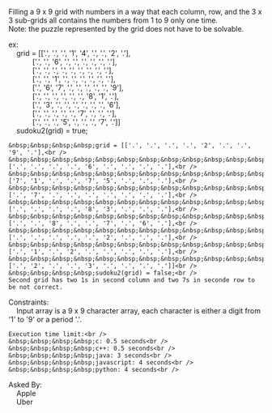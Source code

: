 Filling a 9 x 9 grid with numbers in a way that each column, row, and the 3 x 3 sub-grids all contains the numbers from 1 to 9 only one time.<br />
Note: the puzzle represented by the grid does not have to be solvable.

ex:<br />
	&nbsp;&nbsp;&nbsp;&nbsp;grid = [['.', '.', '.', '1', '4', '.', '.', '2', '.'],<br />
	&nbsp;&nbsp;&nbsp;&nbsp;&nbsp;&nbsp;&nbsp;&nbsp;&nbsp;&nbsp;&nbsp;&nbsp;['.', '.', '6', '.', '.', '.', '.', '.', '.'],<br />
	&nbsp;&nbsp;&nbsp;&nbsp;&nbsp;&nbsp;&nbsp;&nbsp;&nbsp;&nbsp;&nbsp;&nbsp;['.', '.', '.', '.', '.', '.', '.', '.', '.'],<br />
	&nbsp;&nbsp;&nbsp;&nbsp;&nbsp;&nbsp;&nbsp;&nbsp;&nbsp;&nbsp;&nbsp;&nbsp;['.', '.', '1', '.', '.', '.', '.', '.', '.'],<br />
	&nbsp;&nbsp;&nbsp;&nbsp;&nbsp;&nbsp;&nbsp;&nbsp;&nbsp;&nbsp;&nbsp;&nbsp;['.', '6', '7', '.', '.', '.', '.', '.', '9'],<br />
	&nbsp;&nbsp;&nbsp;&nbsp;&nbsp;&nbsp;&nbsp;&nbsp;&nbsp;&nbsp;&nbsp;&nbsp;['.', '.', '.', '.', '.', '.', '8', '1', '.'],<br />
	&nbsp;&nbsp;&nbsp;&nbsp;&nbsp;&nbsp;&nbsp;&nbsp;&nbsp;&nbsp;&nbsp;&nbsp;['.', '3', '.', '.', '.', '.', '.', '.', '6'],<br />
	&nbsp;&nbsp;&nbsp;&nbsp;&nbsp;&nbsp;&nbsp;&nbsp;&nbsp;&nbsp;&nbsp;&nbsp;['.', '.', '.', '.', '.', '7', '.', '.', '.'],<br />
	&nbsp;&nbsp;&nbsp;&nbsp;&nbsp;&nbsp;&nbsp;&nbsp;&nbsp;&nbsp;&nbsp;&nbsp;['.', '.', '.', '5', '.', '.', '.', '7', '.']]<br />
	&nbsp;&nbsp;&nbsp;&nbsp;sudoku2(grid) = true;<br />

	&nbsp;&nbsp;&nbsp;&nbsp;grid = [['.', '.', '.', '.', '2', '.', '.', '9', '.'],<br />
	&nbsp;&nbsp;&nbsp;&nbsp;&nbsp;&nbsp;&nbsp;&nbsp;&nbsp;&nbsp;&nbsp;&nbsp;['.', '.', '.', '.', '6', '.', '.', '.', '.'],<br />
	&nbsp;&nbsp;&nbsp;&nbsp;&nbsp;&nbsp;&nbsp;&nbsp;&nbsp;&nbsp;&nbsp;&nbsp;['7', '1', '.', '.', '7', '5', '.', '.', '.'],<br />
	&nbsp;&nbsp;&nbsp;&nbsp;&nbsp;&nbsp;&nbsp;&nbsp;&nbsp;&nbsp;&nbsp;&nbsp;['.', '7', '.', '.', '.', '.', '.', '.', '.'],<br />
	&nbsp;&nbsp;&nbsp;&nbsp;&nbsp;&nbsp;&nbsp;&nbsp;&nbsp;&nbsp;&nbsp;&nbsp;['.', '.', '.', '.', '8', '3', '.', '.', '.'],<br />
	&nbsp;&nbsp;&nbsp;&nbsp;&nbsp;&nbsp;&nbsp;&nbsp;&nbsp;&nbsp;&nbsp;&nbsp;['.', '.', '8', '.', '.', '7', '.', '6', '.'],<br />
	&nbsp;&nbsp;&nbsp;&nbsp;&nbsp;&nbsp;&nbsp;&nbsp;&nbsp;&nbsp;&nbsp;&nbsp;['.', '.', '.', '.', '.', '2', '.', '.', '.'],<br />
	&nbsp;&nbsp;&nbsp;&nbsp;&nbsp;&nbsp;&nbsp;&nbsp;&nbsp;&nbsp;&nbsp;&nbsp;['.', '1', '.', '2', '.', '.', '.', '.', '.'],<br />
	&nbsp;&nbsp;&nbsp;&nbsp;&nbsp;&nbsp;&nbsp;&nbsp;&nbsp;&nbsp;&nbsp;&nbsp;['.', '2', '.', '.', '3', '.', '.', '.', '.']]<br />
	&nbsp;&nbsp;&nbsp;&nbsp;sudoku2(grid) = false;<br />
	Second grid has two 1s in second column and two 7s in seconde row to be not correct.

Constraints:<br />
	&nbsp;&nbsp;&nbsp;&nbsp;Input array is a 9 x 9 character array, each character is either a digit from '1' to '9' or a period '.'.

	Execution time limit:<br />
	&nbsp;&nbsp;&nbsp;&nbsp;c: 0.5 seconds<br />
	&nbsp;&nbsp;&nbsp;&nbsp;c++: 0.5 seconds<br />
	&nbsp;&nbsp;&nbsp;&nbsp;java: 3 seconds<br />
	&nbsp;&nbsp;&nbsp;&nbsp;javascript: 4 seconds<br />
	&nbsp;&nbsp;&nbsp;&nbsp;python: 4 seconds<br />

Asked By:<br />
	&nbsp;&nbsp;&nbsp;&nbsp;Apple<br />
	&nbsp;&nbsp;&nbsp;&nbsp;Uber<br />
